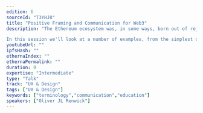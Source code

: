 ```yaml
---
edition: 6
sourceId: "T3YHJ8"
title: "Positive Framing and Communication for Web3"
description: "The Ethereum ecosystem was, in some ways, born out of rejection of legacy systems. This is often reflected in the way we name and describe our projects and tech, names that are at best edgy and irreverent, but more often are obtuse and unhelpful.

In this session we'll look at a number of examples, from the simplest of technical concepts to the most far-fetched DAO and token naming schemes, and see how by casting them in the positive rather than the negative, we go from hindering to enabling."
youtubeUrl: ""
ipfsHash: ""
ethernaIndex: ""
ethernaPermalink: ""
duration: 0
expertise: "Intermediate"
type: "Talk"
track: "UX & Design"
tags: ["UX & Design"]
keywords: ["terminology","communication","education"]
speakers: ["Oliver JL Renwick"]
---
```

